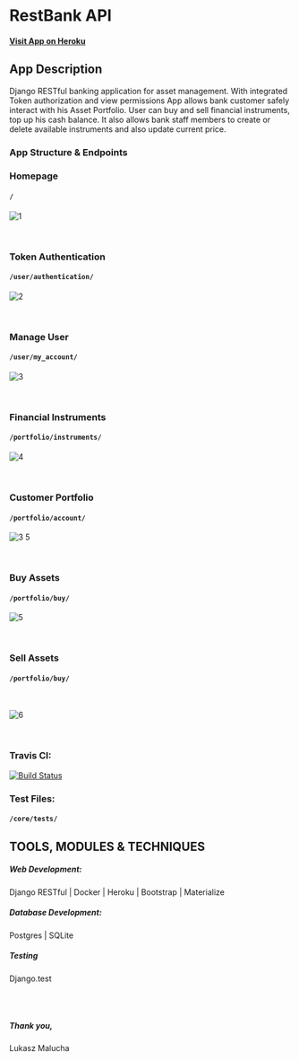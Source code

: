 # RestBank API

#### [Visit App on Heroku](https://restbank-api.herokuapp.com/)



## App Description

Django RESTful banking application for asset management. With integrated Token authorization and view permissions App allows bank customer safely interact with his Asset Portfolio. 
User can buy and sell financial instruments, top up his cash balance. It also allows bank staff members to create or delete available instruments and also update current price.



### App Structure & Endpoints

### Homepage
#### `/`
 
![1](https://user-images.githubusercontent.com/26208598/53289476-45f3cc80-378e-11e9-8c19-36568d8f95ed.JPG)

<br>
 
### Token Authentication
#### `/user/authentication/`

![2](https://user-images.githubusercontent.com/26208598/53289477-4724f980-378e-11e9-951e-a9e4e4763742.JPG)

<br>
 
### Manage User
#### `/user/my_account/`

![3](https://user-images.githubusercontent.com/26208598/53289478-48562680-378e-11e9-98a1-ea6d188698cd.JPG) 


<br>
 
### Financial Instruments
#### `/portfolio/instruments/`

![4](https://user-images.githubusercontent.com/26208598/53289480-4b511700-378e-11e9-9f2b-b2418b436ec7.JPG)
 


<br>

### Customer Portfolio
#### `/portfolio/account/`

![3 5](https://user-images.githubusercontent.com/26208598/53289505-bb5f9d00-378e-11e9-9e85-f6ce4074fb3a.JPG)

<br>

### Buy Assets
#### `/portfolio/buy/`

![5](https://user-images.githubusercontent.com/26208598/53289481-4d1ada80-378e-11e9-94d2-9515c379617e.JPG)


<br>

### Sell Assets
#### `/portfolio/buy/`

<br>
 
![6](https://user-images.githubusercontent.com/26208598/53289482-4e4c0780-378e-11e9-97f0-9c2439ce0f80.JPG)


<br>

### Travis CI:

[![Build Status](https://travis-ci.com/LukaszMalucha/RESTBank-App.svg?branch=master)](https://travis-ci.com/LukaszMalucha/RESTBank-App)

### Test Files:

#### `/core/tests/`


## TOOLS, MODULES & TECHNIQUES

##### Web Development:
Django RESTful | Docker | Heroku | Bootstrap | Materialize


##### Database Development:
Postgres | SQLite

##### Testing
Django.test


<br>
<br>

##### Thank you,

Lukasz Malucha





    









